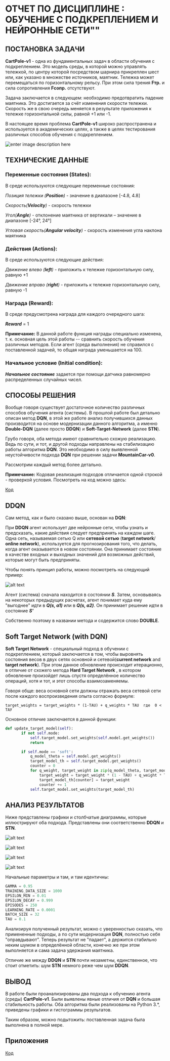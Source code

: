 # ОТЧЕТ ПО ДИСЦИПЛИНЕ : ОБУЧЕНИЕ С ПОДКРЕПЛЕНИЕМ И НЕЙРОННЫЕ СЕТИ""

## ПОСТАНОВКА ЗАДАЧИ
**CartPole-v1** - одна из фундаментальных задач в области обучения с подкреплением. Это модель среды, в которой можно управлять тележкой, по центру которой посредством шарнира прикреплен шест или, как указано в множестве источников, маятник. Тележка может перемещаться по горизонтальному рельсу. При этом сила трения **Fтр.** и сила сопротивления **Fсопр.** отсутствуют. 

Задача заключается в следующем: необходимо предотвратить падение маятника. Это достигается за счёт изменения скорости тележки. Скорость же в свою очередь меняется в результате приложения к тележке горизонтальной силы, равной +1 или -1.

В настоящее время проблема **CartPole-v1**  широко распространена и используется в академических целях, а также в целях тестирования различных способов обучения с подкреплением.


![enter image description here](https://www.machinelearningmastery.ru/img/0-245056-532679.gif)
## ТЕХНИЧЕСКИЕ ДАННЫЕ

### Переменные состояния (States):
В среде используются следующие переменные состояния:

*Позиция тележки (**Position**)* - значение в диапазоне [-4.8, 4.8]

*Скорость(**Velocity**)* - скорость тележки

*Угол(**Angle**)* - отклонение маятника от вертикали – значение в диапазоне [-24°, 24°]

*Угловая скорость(**Angular velocity**)* - скорость изменения угла наклона маятника


### Действия (Actions):
В среде используются следующие действия:

*Движение влево (**left**)* - приложить к тележке горизонтальную силу, равную +1

*Движение вправо (**right**)* - приложить к тележке горизонтальную силу, равную -1

### Награда (Reward):

В среде предусмотрена награда для каждого очередного шага:

_**Reward**_  = 1

**Примечание:** В данной работе функция награды специально изменена, т. к. основная цель этой работы -- сравнить скорость обучения различных методов. Если агент (среда выполнения) не справился с поставленной задачей, то общая награда уменьшается на 100.

### Начальное условие (Initial condition):
_**Начальное состояние**_ задается при помощи датчика равномерно распределенных случайных чисел.


## СПОСОБЫ РЕШЕНИЯ
Вообще говоря существует достаточное количество различных способов обучения агента (системы). В прошлой работе был детально описан метод **DQN**, в этой же работе анализ получившихся данных производится на основе модернизации данного алгоритма, а именно **Double-DQN** (далее просто **DDQN**) и **Soft-Target-Network** (далее **STN**).

Грубо говоря, оба метода имеют сравнительно схожую реализацию. Ведь по сути, и тот, и другой подходы направлены на стабилизацию работы алгоритма **DQN**. Это необходимо в силу выявленной неустойчивости подхода **DQN** при решении задачи **MountainCar-v0**.

Рассмотрим каждый метод более детально.

**Примечание:** Кодовая реализация подходов отличается одной строкой - проверкой условия. Посмотреть на код можно здесь: 

[Код](DDQN_STN.py)

## DDQN
Сам метод, как и было сказано выше, основан на **DQN**:

При **DDQN** агент использует две нейронные сети, чтобы узнать и предсказать, какие действия следует предпринять на каждом шаге.  Одна сеть, называемая сетью Q или **сетевой сетью** (**target network**/ **online network**), используется для прогнозирования того, что делать, когда агент оказывается в  новом состоянии.  Она принимает состояние в качестве входных и выходных значений  для возможных действий, которые могут быть предприняты.

Чтобы понять принцип работы, можно посмотреть на следующий пример:

![alt text](Images/Example_DDQN.png)


Агент (система) сначала находится в состоянии ***S***. Затем, основываясь на некоторых предыдущих расчетах, агент понимает куда ему "выгоднее" идти в ***Q(s, a1)*** или в ***Q(s, a2)***. Он принимает решение идти в состояние ***S'***

Собственно поэтому в названии метода и содержится слово **DOUBLE**.

## Soft Target Network (with DQN)
**Soft Target Network** - специальный подход в обучении с подкреплением, который заключается в том, чтобы выровнять состояния весов в двух сетях основной и сетевой(**current network** and **target network**). При этом данное обновление происходит итерационно, в отличие от схожего метода **Hard Target Network** , в котором обновление произойдет лишь спустя определённое количество операций, хотя и тот, и этот способы взаимозаменяемы.

Говоря обще:  веса основной сети должны отражать веса сетевой сети после каждого воспроизведения опыта согласно формуле:

    target_weights = target_weights * (1-TAU) + q_weights * TAU  где  0 < ТАУ

Основное отличие заключается в данной функции:
 ``` python
 def update_target_model(self):
        if not self.mode:
            self.target_model.set_weights(self.model.get_weights())
            return

        if self.mode == 'soft':
            q_model_theta = self.model.get_weights()
            target_model_th = self.target_model.get_weights()
            counter = 0
            for q_weight, target_weight in zip(q_model_theta, target_model_th):
                target_weight = target_weight * (1 - TAU) + q_weight * TAU
                target_model_th[counter] = target_weight
                counter += 1
            self.target_model.set_weights(target_model_th)
  ```


## АНАЛИЗ РЕЗУЛЬТАТОВ
Ниже представлены графики и столбчатые диаграммы, которые иллюстрируют оба подхода. Представлены они соответственно **DDQN** и **STN**.


![alt text](Images/DDQN_plot.png)

![alt text](Images/DDQN_bar.png)

![alt text](Images/STN_plot.png)

![alt text](Images/STN_bar.png)


Начальные параметры и там, и там идентичны:

``` python
GAMMA = 0.95
TRAINING_DATA_SIZE = 1000
EPSILON_MIN = 0.01
EPSILON_DECAY = 0.999
EPISODES = 250
LEARNING_RATE = 0.0001
BATCH_SIZE = 32
TAU = 0.1
```

Анализируя полученный результат, можно с уверенностью сказать, что примененные подходы, а по сути модернизация **DQN**, полностью себя "оправдывают". Теперь результат не "падает", а держится стабильно неким шумом в определённой области, конечно же при этом выполняется и сама задача удержания маятника.

Отличие же между **DDQN** и **STN** почти незаметны, единственное, что стоит отметить: шум **STN** немного реже чем шум **DDQN**.


## ВЫВОД
В работе были проанализированы два подхода к обучению агента (среды) **CartPole-v1**. Были выявлены явные отличия от **DQN** и большая стабильность работы. Оба алгоритма были реализованы на Python 3.*, приведены графики и гистограммы результатов. 

Таким образом, можно подытожить: поставленная задача была выполнена в полной мере.

## Приложения
[Код](DDQN_STN.py)

